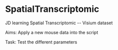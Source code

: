 # SpatialTranscriptomic

JD learning Spatial Transcriptomic -- Visium dataset

Aims:
Apply a new mouse data into the script

Task:
Test the different parameters
